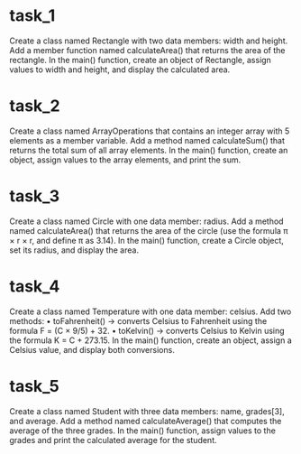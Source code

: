 
# task_1
Create a class named Rectangle with two data members: width and height. 
Add a member function named calculateArea() that returns the area of the rectangle. 
In the main() function, create an object of Rectangle, assign values to width and height, and 
display the calculated area. 
# task_2
Create a class named ArrayOperations that contains an integer array with 5 elements as a 
member variable. 
Add a method named calculateSum() that returns the total sum of all array elements. 
In the main() function, create an object, assign values to the array elements, and print the sum. 
# task_3
Create a class named Circle with one data member: radius. 
Add a method named calculateArea() that returns the area of the circle (use the formula π × r 
× r, and define π as 3.14). 
In the main() function, create a Circle object, set its radius, and display the area. 
# task_4
Create a class named Temperature with one data member: celsius. 
Add two methods: 
• toFahrenheit() → converts Celsius to Fahrenheit using the formula F = (C × 9/5) + 32. 
• toKelvin() → converts Celsius to Kelvin using the formula K = C + 273.15. 
In the main() function, create an object, assign a Celsius value, and display both 
conversions. 
# task_5
Create a class named Student with three data members: name, grades[3], and average. 
Add a method named calculateAverage() that computes the average of the three grades. 
In the main() function, assign values to the grades and print the calculated average for the 
student.
